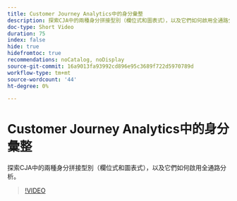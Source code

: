 ```yaml
---
title: Customer Journey Analytics中的身分彙整
description: 探索CJA中的兩種身分拼接型別（欄位式和圖表式），以及它們如何啟用全通路分析。
doc-type: Short Video
duration: 75
index: false
hide: true
hidefromtoc: true
recommendations: noCatalog, noDisplay
source-git-commit: 16a9013fa93992cd896e95c3689f722d5970789d
workflow-type: tm+mt
source-wordcount: '44'
ht-degree: 0%

---
```



# Customer Journey Analytics中的身分彙整

探索CJA中的兩種身分拼接型別（欄位式和圖表式），以及它們如何啟用全通路分析。

<!-- 62_S113_3442460_74_identity-stitching-in-customer-journey-analytics -->
>[!VIDEO](https://video.tv.adobe.com/v/3458335/?learn=on&enablevpops=true)
